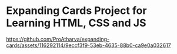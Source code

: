 # Expanding Cards Project for Learning HTML, CSS and JS

https://github.com/ProAtharva/expanding-cards/assets/116292114/9eccf3f9-53eb-4635-88b0-ca9e0a032617


